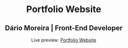 <h1 align="center">Portfolio Website</h1>
<h2 align="center">Dário Moreira | Front-End Developer</h2>
<p align="center">Live preview: <a href="https://darioffmoreira.github.io/Portfolio/">Portfolio Website</a></p>